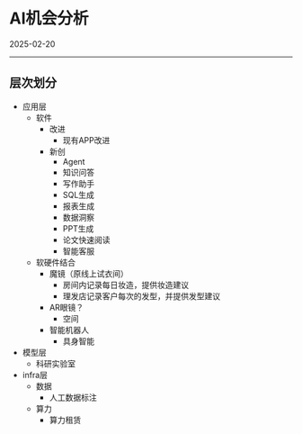 # AI机会分析

2025-02-20

---

## 层次划分

- 应用层
  - 软件
    - 改进
      - 现有APP改进
    - 新创
      - Agent
      - 知识问答
      - 写作助手
      - SQL生成
      - 报表生成
      - 数据洞察
      - PPT生成
      - 论文快速阅读
      - 智能客服
  - 软硬件结合
    - 魔镜（原线上试衣间）
      - 房间内记录每日妆造，提供妆造建议
      - 理发店记录客户每次的发型，并提供发型建议
    - AR眼镜？
      - 空间
    - 智能机器人
      - 具身智能
- 模型层
  - 科研实验室
- infra层
  - 数据
    - 人工数据标注
  - 算力
    - 算力租赁



